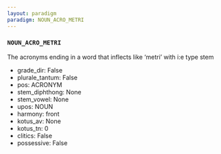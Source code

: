 ```yaml
---
layout: paradigm
paradigm: NOUN_ACRO_METRI
---
```

### ` NOUN_ACRO_METRI `

The acronyms ending in a word that inflects like ‘metri’ with i:e type stem
* grade_dir: False
* plurale_tantum: False
* pos: ACRONYM
* stem_diphthong: None
* stem_vowel: None
* upos: NOUN
* harmony: front
* kotus_av: None
* kotus_tn: 0
* clitics: False
* possessive: False
